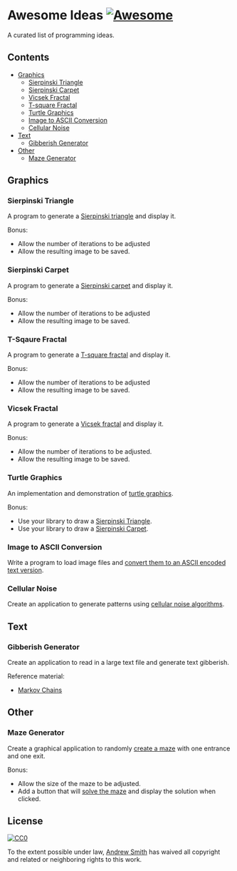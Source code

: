 # Awesome Ideas [![Awesome](https://awesome.re/badge.svg)](https://awesome.re)
A curated list of programming ideas.
## Contents
  - [Graphics](#graphics)
    - [Sierpinski Triangle](#sierpinski-triangle)
    - [Sierpinski Carpet](#sierpinski-carpet)
    - [Vicsek Fractal](#vicsek-fractal)
    - [T-square Fractal](#t-square-fractal)
    - [Turtle Graphics](#turtle-graphics)
    - [Image to ASCII Conversion](#image-to-ascii-conversion)
    - [Cellular Noise](#cellular-noise)
  - [Text](#text)
    - [Gibberish Generator](#gibberish-generator) 
  - [Other](#other)
    - [Maze Generator](#maze-generator)
## Graphics
### Sierpinski Triangle
A program to generate a [Sierpinski triangle](https://en.wikipedia.org/wiki/Sierpinski_triangle) and display it.

Bonus:
  
  - Allow the number of iterations to be adjusted
  - Allow the resulting image to be saved.

### Sierpinski Carpet
A program to generate a [Sierpinski carpet](https://en.wikipedia.org/wiki/Sierpinski_carpet) and display it.

Bonus:

  - Allow the number of iterations to be adjusted
  - Allow the resulting image to be saved.

### T-Sqaure Fractal
A program to generate a [T-square fractal](https://en.wikipedia.org/wiki/T-square_(fractal)) and display it.

Bonus:

  - Allow the number of iterations to be adjusted
  - Allow the resulting image to be saved.

### Vicsek Fractal
A program to generate a [Vicsek fractal](https://en.wikipedia.org/wiki/Vicsek_fractal) and display it.

Bonus:

  - Allow the number of iterations to be adjusted.
  - Allow the resulting image to be saved.
### Turtle Graphics
An implementation and demonstration of [turtle graphics](https://en.wikipedia.org/wiki/Turtle_graphics).

Bonus:
  - Use your library to draw a [Sierpinski Triangle](https://en.wikipedia.org/wiki/Sierpinski_triangle).
  - Use your library to draw a [Sierpinski Carpet](https://en.wikipedia.org/wiki/Sierpinski_carpet).
 
### Image to ASCII Conversion
Write a program to load image files and [convert them to an ASCII encoded text version](https://en.wikipedia.org/wiki/ASCII_art#Image_to_text_conversion). 

### Cellular Noise
Create an application to generate patterns using [cellular noise algorithms](https://thebookofshaders.com/12/).
 
## Text
### Gibberish Generator
Create an application to read in a large text file and generate text gibberish. 
 
Reference material:

  - [Markov Chains](http://techeffigytutorials.blogspot.com/2015/01/markov-chains-explained.html)

## Other
### Maze Generator
Create a graphical application to randomly [create a maze](https://en.wikipedia.org/wiki/Maze_generation_algorithm) with one entrance and one exit.

Bonus:

  - Allow the size of the maze to be adjusted.
  - Add a button that will [solve the maze](https://en.wikipedia.org/wiki/Maze_solving_algorithm) and display the solution when clicked.

## License

[![CC0](http://mirrors.creativecommons.org/presskit/buttons/88x31/svg/cc-zero.svg)](https://creativecommons.org/publicdomain/zero/1.0/)

To the extent possible under law, [Andrew Smith](https://github.com/smithandrewl) has waived all copyright and related or neighboring rights to this work.

